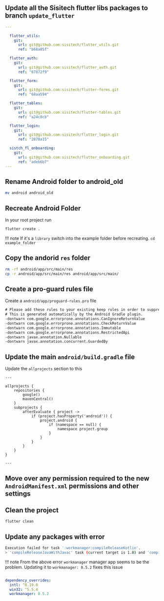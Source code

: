 ## Update all the Sisitech flutter libs packages to branch `update_flutter`

```yaml title="pubspec.yaml"
---

  flutter_utils:
    git:
      url: git@github.com:sisitech/flutter_utils.git
      ref: "b68a85f"

  flutter_auth:
    git:
      url: git@github.com:sisitech/flutter_auth.git
      ref: "67872f9"

  flutter_form:
    git:
      url: git@github.com:sisitech/flutter-forms.git
      ref: "68aa594"

  flutter_tables:
    git:
      url: git@github.com:sisitech/flutter-tables.git
      ref: "a24c8cb"

  flutter_login:
    git:
      url: git@github.com:sisitech/flutter_login.git
      ref: "2870a15"

  sistch_fl_onboarding:
    git:
      url: git@github.com:sisitech/flutter_onboarding.git
      ref: "adeb6b7"
---
```


##  Rename Android folder to android_old
```bash
mv android android_old
```
## Recreate Android Folder
In your root project run 
```bash
flutter create . 
```

!!! note
    If it's a `library` switch into the example folder before recreating.
    `cd example_folder`

## Copy the andorid `res` folder
```bash
rm -rf android/app/src/main/res
cp -r android/app/src/main/res android/app/src/main/
```
## Create a pro-guard rules file 
Create a `android/app/proguard-rules.pro` file
```txt title="android/app/proguard-rules.pro"
# Please add these rules to your existing keep rules in order to suppress warnings.
# This is generated automatically by the Android Gradle plugin.
-dontwarn com.google.errorprone.annotations.CanIgnoreReturnValue
-dontwarn com.google.errorprone.annotations.CheckReturnValue
-dontwarn com.google.errorprone.annotations.Immutable
-dontwarn com.google.errorprone.annotations.RestrictedApi
-dontwarn javax.annotation.Nullable
-dontwarn javax.annotation.concurrent.GuardedBy
```

## Update the main `android/build.gradle` file

Update the `allprojects` section to this

```title="android/build.gradle" hl_lines="8 9 10 11 12 13 14 15 16 17 18"
---

allprojects {
    repositories {
        google()
        mavenCentral()
    }
    subprojects {
        afterEvaluate { project ->
            if (project.hasProperty('android')) {
                project.android {
                    if (namespace == null) {
                        namespace project.group
                    }
                }
            }
        }
    }
}

---
```

## Move over any permission required to the new `AndroidManifest.xml` permissions and other settings

## Clean the project
```bash
flutter clean
```

## Update any packages with error

```bash title="terminal"
Execution failed for task ':workmanager:compileReleaseKotlin'.
> 'compileReleaseJavaWithJavac' task (current target is 1.8) and 'compileReleaseKotlin' task (current target is 17) jvm target compatibility should be set to the same Java version.
```

!!! note
    From the above error `workmanager` manager app seems to be the problem.
    Updating it to
    `workmanager: 0.5.2` fixes this issue

```yaml title="pubspec.yaml"

dependency_overrides:
  intl: ^0.19.0
  win32: ^5.5.4
  workmanager: 0.5.2
```

